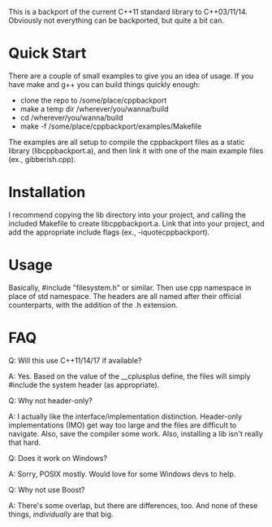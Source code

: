 This is a backport of the current C++11 standard library to C++03/11/14. Obviously not everything
can be backported, but quite a bit can.

Quick Start
===========

There are a couple of small examples to give you an idea of usage. If you have make and g++
you can build things quickly enough:
 - clone the repo to /some/place/cppbackport
 - make a temp dir /wherever/you/wanna/build
 - cd /wherever/you/wanna/build
 - make -f /some/place/cppbackport/examples/Makefile

The examples are all setup to compile the cppbackport files as a static library (libcppbackport.a),
and then link it with one of the main example files (ex., gibberish.cpp).

Installation
============

I recommend copying the lib directory into your project, and calling the included Makefile
to create libcppbackport.a. Link that into your project, and add the appropriate include
flags (ex., -iquotecppbackport).

Usage
=====

Basically, #include "filesystem.h" or similar. Then use cpp namespace in place of std namespace.
The headers are all named after their official counterparts, with the addition of the .h
extension.

FAQ
===
Q: Will this use C++11/14/17 if available?

A: Yes. Based on the value of the __cplusplus define, the files will simply #include the
system header (as appropriate).

Q: Why not header-only?

A: I actually like the interface/implementation distinction. Header-only implementations (IMO)
get way too large and the files are difficult to navigate. Also, save the compiler some work.
Also, installing a lib isn't really that hard.

Q: Does it work on Windows?

A: Sorry, POSIX mostly. Would love for some Windows devs to help.

Q: Why not use Boost?

A: There's some overlap, but there are differences, too. And none of these things, *individually*
are that big. 

